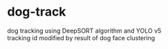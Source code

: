 # dog-track
dog tracking using DeepSORT algorithm and YOLO v5   
tracking id modified by result of dog face clustering
